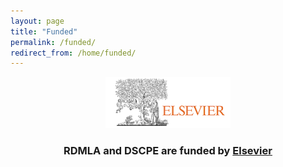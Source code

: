 ```yaml
---
layout: page
title: "Funded"
permalink: /funded/
redirect_from: /home/funded/
---
```



<p align="center"><img src="/images/icons_logos/partner_institutions_logos/Elsevier.png" alt="Elsevier Logo" width="200"></p> 
<h3><b><p align="center"> RDMLA and DSCPE are funded by <a href="https://www.eslevier.com" target="_blank">Elsevier</a></p>

